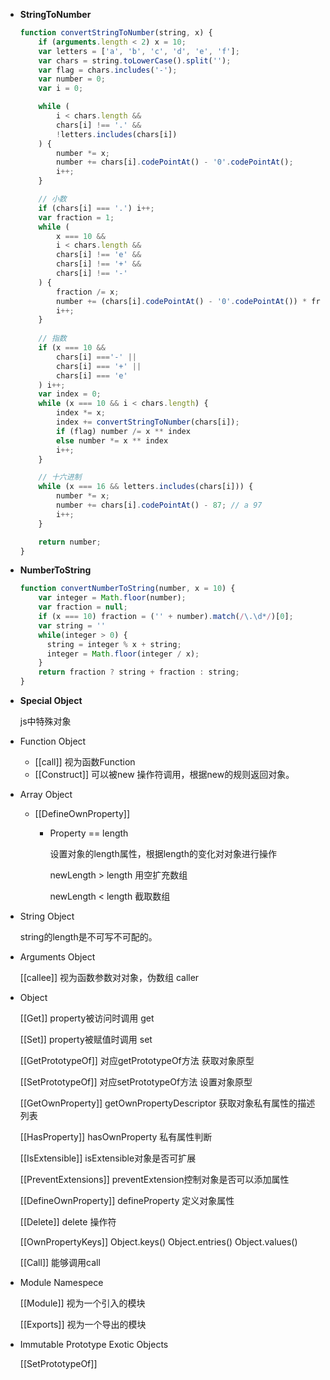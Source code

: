 * **StringToNumber**

  ```js
  function convertStringToNumber(string, x) {
      if (arguments.length < 2) x = 10;
      var letters = ['a', 'b', 'c', 'd', 'e', 'f'];
      var chars = string.toLowerCase().split('');
      var flag = chars.includes('-');
      var number = 0;
      var i = 0;
  
      while (
          i < chars.length &&
          chars[i] !== '.' &&
          !letters.includes(chars[i])
      ) {
          number *= x;
          number += chars[i].codePointAt() - '0'.codePointAt();
          i++;
      }
  
      // 小数 
      if (chars[i] === '.') i++;    
      var fraction = 1;
      while (
          x === 10 &&
          i < chars.length &&
          chars[i] !== 'e' &&
          chars[i] !== '+' &&
          chars[i] !== '-'
      ) {
          fraction /= x;
          number += (chars[i].codePointAt() - '0'.codePointAt()) * fraction;
          i++;
      }
      
      // 指数
      if (x === 10 &&
          chars[i] ==='-' ||
          chars[i] === '+' ||
          chars[i] === 'e'
      ) i++;
      var index = 0;
      while (x === 10 && i < chars.length) {
          index *= x;
          index += convertStringToNumber(chars[i]);
          if (flag) number /= x ** index
          else number *= x ** index
          i++;
      }
  
      // 十六进制
      while (x === 16 && letters.includes(chars[i])) {
          number *= x;
          number += chars[i].codePointAt() - 87; // a 97
          i++;
      }
  
      return number;
  }
  ```

* **NumberToString**

  ```	js
  function convertNumberToString(number, x = 10) {
      var integer = Math.floor(number);
      var fraction = null;
      if (x === 10) fraction = ('' + number).match(/\.\d*/)[0];
      var string = ''
      while(integer > 0) {
        string = integer % x + string;
        integer = Math.floor(integer / x);
      }
      return fraction ? string + fraction : string;
  }
  ```

* **Special Object**

  js中特殊对象

- Function Object

  - [[call]]  视为函数Function
  - [[Construct]] 可以被new 操作符调用，根据new的规则返回对象。

- Array Object

  - [[DefineOwnProperty]] 

    - Property == length

      设置对象的length属性，根据length的变化对对象进行操作

      newLength > length 用空扩充数组

      newLength < length 截取数组

- String Object

  string的length是不可写不可配的。

- Arguments Object

  [[callee]] 视为函数参数对对象，伪数组 caller

- Object

  [[Get]] property被访问时调用  get

  [[Set]] property被赋值时调用 set

  [[GetPrototypeOf]] 对应getPrototypeOf方法 获取对象原型

  [[SetPrototypeOf]] 对应setPrototypeOf方法 设置对象原型

  [[GetOwnProperty]] getOwnPropertyDescriptor 获取对象私有属性的描述列表

  [[HasProperty]] hasOwnProperty 私有属性判断

  [[IsExtensible]] isExtensible对象是否可扩展

  [[PreventExtensions]] preventExtension控制对象是否可以添加属性

  [[DefineOwnProperty]] defineProperty 定义对象属性

  [[Delete]] delete 操作符

  [[OwnPropertyKeys]] Object.keys() Object.entries() Object.values()

  [[Call]] 能够调用call 

- Module Namespece

  [[Module]] 视为一个引入的模块

  [[Exports]] 视为一个导出的模块

- Immutable Prototype Exotic Objects

  [[SetPrototypeOf]]